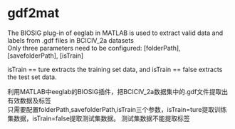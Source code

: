 # gdf2mat
The BIOSIG plug-in of eeglab in MATLAB is used to extract valid data and labels from .gdf files in BCICIV_2a datasets   
Only three parameters need to be configured: [folderPath], [savefolderPath], [isTrain]   
    
isTrain == ture extracts the training set data, and isTrain == false extracts the test set data.   

利用MATLAB中eeglab的BIOSIG插件，把BCICIV_2a数据集中的.gdf文件提取出有效数据及标签   
只需要配置folderPath,savefolderPath,isTrain三个参数，isTrain=ture提取训练集数据，isTrain=false提取测试集数据。
测试集数据不能提取标签   
